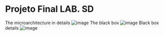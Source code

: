 ﻿# Projeto Final LAB. SD
 The microarchitecture in details
![image](https://user-images.githubusercontent.com/83244223/148144740-2173b616-88f7-43b8-972c-fa47f4b6363c.png)
The black box
![image](https://user-images.githubusercontent.com/83244223/148147624-e773bb76-146d-4421-bb2c-0da70b59109b.png)
Black box details
![image](https://user-images.githubusercontent.com/83244223/148147652-f42ce51e-b6eb-482c-b612-ea95f3b80ff4.png)


